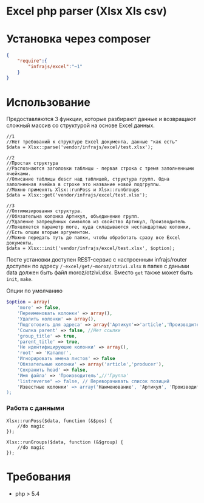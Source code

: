 # Excel php parser (Xlsx Xls csv)

# Установка через composer

```json
{
	"require":{
		"infrajs/excel":"~1"
	}
}
```

# Использование

Предоставляются 3 функции, которые разбирают данные и возвращают сложный массив со структурой на основе Excel данных.

```
//1 
//Нет требований к структуре Excel документа, данные "как есть"
$data = Xlsx::parse('vendor/infrajs/excel/test.xlsx');

//2 
//Простая структура
//Распознаются заголовки таблицы - первая строка с тремя заполненными ячейками.
//Описание таблицы descr над таблицей, структура групп. Одна заполненная ячейка в строке это название новой подгруппы.
//Можно применять Xlsx::runPoss и Xlsx::runGroups
$data = Xlsx::get('vendor/infrajs/excel/test.xlsx');

//3
//Оптимизировання структура.
//Обязательна колонка Артикул, объединение групп. 
//Удаление запрещённых символов из свойство Артикул, Производитель
//Появляется параметр more, куда складываются нестандартные колонки, 
//Есть опции вторым аргументом.
//Можно передать путь до папки, чтобы обработать сразу все Excel документы.
$data = Xlsx::init('vendor/infrajs/excel/test.xlsx', $option);

```

Посте установки доступен REST-сервис с настроенным infrajs/router доступен по адресу ```/-excel/get/~moroz/otzivi.xlsx``` в папке с даными data должен быть файл moroz/otzivi.xlsx. Вместо ```get``` также может быть ```init```, ```make```.

Опции по умолчанию
```php
$option = array(
	'more' => false,
	'Переименовать колонки' => array(),
	'Удалить колонки' => array(),
	'Подготовить для адреса' => array('Артикул'=>'article','Производитель'=>'producer'),//Ничего
	'Ссылка parent' => false, //Нет ссылки
	'group_title' => true,
	'parent_title' => true,
	'Не идентифицирующие колонки' => array(),
	'root' => 'Каталог',
	'Игнорировать имена листов' => false
	'Обязательные колонки' => array('article','producer'),
	'Сохранить head' => false,
	'Имя файла' => 'Производитель',//'Группа'
	'listreverse" => false, // Переворачивать список позиций
	'Известные колонки' => array('Наименование', 'Артикул', 'Производитель') //Остальные попадают в свойство more
);
```

### Работа с данными

```
Xlsx::runPoss($data, function (&$pos) {
	//do magic
});

Xlsx::runGroups($data, function (&$group) {
	//do magic
});

```



# Требования
- php > 5.4